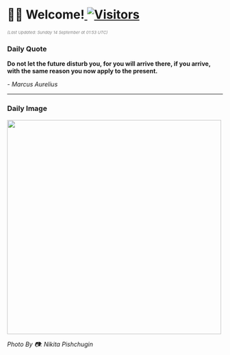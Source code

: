 <h1>👋🏽 Welcome!<a href="https://github.com/OmitNomis/"> <img src="https://visitor-badge.laobi.icu/badge?page_id=OmitNomis" alt="Visitors"></a></h1>

<i><p style="font-size: 0.6rem; color:gray">(Last Updated: Sunday 14 September at 01:53 UTC)</p></i>

<h3> Daily Quote </h3>
<b><p>Do not let the future disturb you, for you will arrive there, if you arrive, with the same reason you now apply to the present.</p></b>
<i><caption style="font-size: 0.8rem; color:gray;">- Marcus Aurelius</caption></i>


<hr>

<h3>Daily Image</h3>
<a href="https://images.pexels.com/photos/33860677/pexels-photo-33860677.jpeg" target="_blank"><img style="height:500px;" src="https://images.pexels.com/photos/33860677/pexels-photo-33860677.jpeg"/></a>

<i><caption style="font-size: 0.8rem; color:gray;"> Photo By 📷: Nikita Pishchugin</caption></i>
